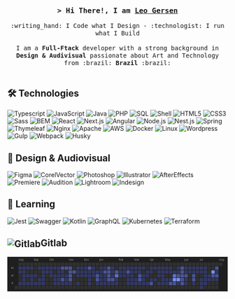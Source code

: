 <!-- ### Hi there 👋 -->

<!--
**leogersen/leogersen** is a ✨ _special_ ✨ repository because its `README.md` (this file) appears on your GitHub profile.

Here are some ideas to get you started:

- 🔭 I’m currently working on ...
- 🌱 I’m currently learning ...
- 👯 I’m looking to collaborate on ...
- 🤔 I’m looking for help with ...
- 💬 Ask me about ...
- 📫 How to reach me: ...
- 😄 Pronouns: ...
- ⚡ Fun fact: ...
-->

<!-- Intro  -->
<!-- <img align="right" height="40" src="https://1.bp.blogspot.com/-1FSOlnaIc-4/YDP7fs0HtJI/AAAAAAAALCQ/-e4yCVFRXeYWu9qX7ik0j9mdoNlToB0kgCLcBGAsYHQ/s0/Antu_distributor-logo-archlinux.svg.png"/> -->
<h3 align="center">
        <samp>&gt; Hi There!, I am
                <b><a target="_blank" href="https://leogersen.com/">Leo Gersen</a></b>
        </samp>
</h3>
<p align="left">
<p align="center">
        <!-- Organisation  -->
        <samp>
               :writing_hand: I Code what I Design - :technologist: I run what I Build 
                <br>
                <br>
                 I am a <b>Full-Ftack</b> developer with a strong background in <b>Design & Audivisual</b> passionate about Art and Technology from :brazil: <b>Brazil</b> :brazil:
                <br>
                <br>
        </samp>
</p>
</p>

## 🛠 Technologies

![Typescript](https://img.shields.io/badge/-Typescript-05122A?&logo=Typescript)
![JavaScript](https://img.shields.io/badge/-JavaScript-05122A?&logo=JavaScript)
![Java](https://img.shields.io/badge/Java-05122A?&logo=coffeescript&logoColor=white)
![PHP](https://img.shields.io/badge/-PHP-05122A?&logo=PHP)
![SQL](https://img.shields.io/badge/-SQL-05122A?&logo=MySQL)
![Shell](https://img.shields.io/badge/-Shell_Script-05122A?&logo=gnometerminal)
![HTML5](https://img.shields.io/badge/-HTML5-05122A?&logo=html5)
![CSS3](https://img.shields.io/badge/-CSS3-05122A?&logo=css3)
<br>
![Sass](https://img.shields.io/badge/-Sass-05122A?&logo=Sass)
![BEM](https://img.shields.io/badge/-BEM-05122A?&logo=bem)
![React](https://img.shields.io/badge/-React-05122A?&logo=React)
![Next.js](https://img.shields.io/badge/-Next.js-05122A?&logo=next.js)
![Angular](https://img.shields.io/badge/-Angular-05122A?&logo=angular&logoColor=dd0031)
![Node.js](https://img.shields.io/badge/-Node.js-05122A?&logo=node.js)
![Nest.js](https://img.shields.io/badge/-Nest.js-05122A?logo=nestjs&logoColor=e32743)
![Spring](https://img.shields.io/badge/-Spring-05122A?&logo=Spring)
![Thymeleaf](https://img.shields.io/badge/-Thymeleaf-05122A?&logo=thymeleaf)
![Nginx](https://img.shields.io/badge/-Nginx-05122A?logo=nginx&logoColor=e32743)
![Apache](https://img.shields.io/badge/-Apache-05122A?logo=apache&logoColor=e32743)
![AWS](https://img.shields.io/badge/-AWS-05122A?&logo=Amazon-AWS&logoColor=F90)
![Docker](https://img.shields.io/badge/-Docker-05122A?&logo=Docker)
![Linux](https://img.shields.io/badge/-Linux-05122A?&logo=Linux)
![Wordpress](https://img.shields.io/badge/-Wordpress-05122A?&logo=wordpress)
![Gulp](https://img.shields.io/badge/-Gulp-05122A?&logo=gulp)
![Webpack](https://img.shields.io/badge/-Webpack-05122A?&logo=webpack)
![Husky](https://img.shields.io/badge/-Husky-05122A?&logo=husky)
<!-- ![C#](https://img.shields.io/badge/-C%23-05122A?&logo=c-sharp&logoColor=white) -->
<!-- ![Pyton](https://img.shields.io/badge/-Python-05122A?&logo=Python) -->

## :art: Design & Audiovisual

![Figma](https://img.shields.io/badge/-Figma-05122A?&logo=figma)
![CorelVector](https://img.shields.io/badge/-Corel_Vector-05122A?&logo=vectorworks)
![Photoshop](https://img.shields.io/badge/-Photoshop-05122A?&logo=adobephotoshop)
![Illustrator](https://img.shields.io/badge/-Illustrator-05122A?&logo=adobeillustrator)
![AfterEffects](https://img.shields.io/badge/-After_Effects-05122A?&logo=adobeaftereffects)
![Premiere](https://img.shields.io/badge/-Premiere-05122A?&logo=adobepremierepro)
![Audition](https://img.shields.io/badge/-Audition-05122A?&logo=adobeaudition)
![Lightroom](https://img.shields.io/badge/-Lightroom-05122A?&logo=adobelightroom)
![Indesign](https://img.shields.io/badge/-Indesign-05122A?&logo=adobeindesign)



## 🌱 Learning

![Jest](https://img.shields.io/badge/-Jest-05122A?&logo=jest)
![Swagger](https://img.shields.io/badge/-Swagger-05122A?&logo=swagger)
![Kotlin](https://img.shields.io/badge/-Kotlin-05122A?&logo=kotlin)
![GraphQL](https://img.shields.io/badge/-GraphQL-05122A?&logo=graphql)
![Kubernetes](https://img.shields.io/badge/-Kubernetes-05122A?&logo=Kubernetes)
![Terraform](https://img.shields.io/badge/-Terraform-05122A?&logo=terraform)

## <img align="center" src="https://img.shields.io/badge/-000?&logo=gitlab" alt="Gitlab" height="28"/>Gitlab
<a href="https://gitlab.iup.tec.br/leogersen" target="_blank">
        <img align="left" height="" src="https://github.com/leogersen/leogersen/blob/main/Gitlab.png"/>
</a>

<!-- ![Quote](https://github-readme-quotes.herokuapp.com/quote?theme=tokyonight&animation=default&layout=default&font=default)
